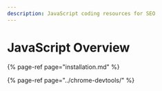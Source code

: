 ```yaml
---
description: JavaScript coding resources for SEO
---
```


# JavaScript Overview

{% page-ref page="installation.md" %}

{% page-ref page="../chrome-devtools/" %}



